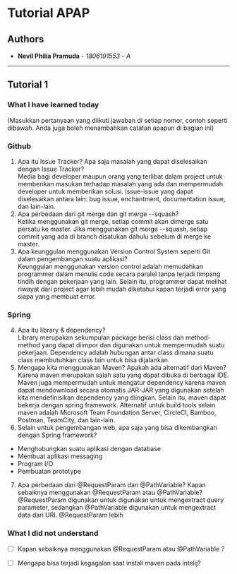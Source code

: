 # Tutorial APAP
## Authors
* **Nevil Philia Pramuda** - *1806191553* - *A*
---
## Tutorial 1
### What I have learned today
(Masukkan pertanyaan yang diikuti jawaban di setiap nomor, contoh seperti dibawah. Anda juga boleh
menambahkan catatan apapun di bagian ini)
### Github
1. Apa itu Issue Tracker? Apa saja masalah yang dapat diselesaikan dengan Issue Tracker? <br/>
Media bagi developer maupun orang yang terlibat dalam project untuk memberikan masukan terhadap masalah yang ada dan mempermudah developer untuk memberikan solusi. Issue-issue yang dapat diselesaikan antara lain: bug issue, enchantment, documentation issue, dan lain-lain.
2. Apa perbedaan dari git merge dan git merge --squash? <br/>
Ketika menggunakan git merge, setiap commit akan dimerge satu persatu ke master. Jika menggunakan git merge --squash, setiap commit yang ada di branch disatukan dahulu sebelum di merge ke master.
3. Apa keunggulan menggunakan Version Control System seperti Git dalam pengembangan suatu
aplikasi? <br/>
Keunggulan menggunakan version control adalah memudahkan programmer dalam menulis code secara paralel tanpa terjadi timpang tindih dengan pekerjaan yang lain. Selain itu, programmer dapat melihat riwayat dari project agar lebih mudah diketahui kapan terjadi error yang siapa yang membuat error.
### Spring
4. Apa itu library & dependency? <br/>
Library merupakan sekumpulan package berisi class dan method-method yang dapat diimpor dan digunakan untuk mempermudah suatu pekerjaan. Dependency adalah hubungan antar class dimana suatu class membutuhkan class lain untuk bisa dijalankan.
5. Mengapa kita menggunakan Maven? Apakah ada alternatif dari Maven? <br/>
Karena maven merupakan salah satu yang dapat dibuka di berbagai IDE. Maven juga mempermudah untuk mengatur dependency karena maven dapat mendownload secara otomatis JAR-JAR yang digunakan setelah kita mendefinisikan dependency yang diingkan. Selain itu, maven dapat bekerja dengan spring framework. Alternatif untuk build tools selain maven adalah Microsoft Team Foundation Server, CircleCI, Bamboo, Postman, TeamCity, dan lain-lain.
6. Selain untuk pengembangan web, apa saja yang bisa dikembangkan dengan Spring framework? <br/>
- Menghubungkan suatu aplikasi dengan database
- Membuat aplikasi messaging
- Program I/O
- Pembuatan prototype
7. Apa perbedaan dari @RequestParam dan @PathVariable? Kapan sebaiknya menggunakan
@RequestParam atau @PathVariable? <br/>
@RequestParam digunakan untuk digunakan untuk mengextract query parameter, sedangkan @PathVariable digunakan untuk mengextract data dari URI. @RequestParam lebih 
### What I did not understand
- [ ] Kapan sebaiknya menggunakan @RequestParam atau @PathVariable ?
- [ ] Mengapa bisa terjadi kegagalan saat install maven pada intelij?

